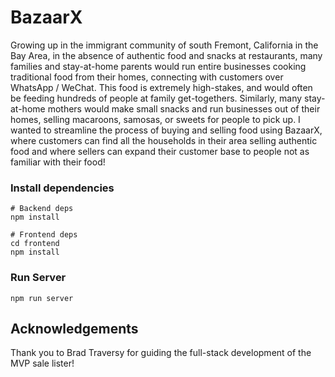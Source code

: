 # BazaarX

Growing up in the immigrant community of south Fremont, California in the Bay Area, in the absence of authentic food and snacks at restaurants, many families and stay-at-home parents would run entire businesses cooking traditional food from their homes, connecting with customers over WhatsApp / WeChat. This food is extremely high-stakes, and would often be feeding hundreds of people at family get-togethers. Similarly, many stay-at-home mothers would make small snacks and run businesses out of their homes, selling macaroons, samosas, or sweets for people to pick up. I wanted to streamline the process of buying and selling food using BazaarX, where customers can find all the households in their area selling authentic food and where sellers can expand their customer base to people not as familiar with their food!

### Install dependencies

```
# Backend deps
npm install

# Frontend deps
cd frontend
npm install
```

### Run Server

```
npm run server
```

## Acknowledgements

Thank you to Brad Traversy for guiding the full-stack development of the MVP sale lister!
